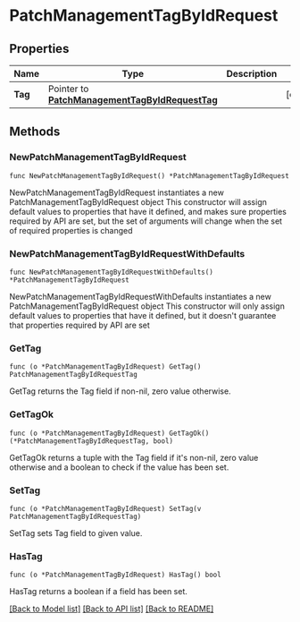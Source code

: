 # PatchManagementTagByIdRequest

## Properties

Name | Type | Description | Notes
------------ | ------------- | ------------- | -------------
**Tag** | Pointer to [**PatchManagementTagByIdRequestTag**](PatchManagementTagByIdRequestTag.md) |  | [optional] 

## Methods

### NewPatchManagementTagByIdRequest

`func NewPatchManagementTagByIdRequest() *PatchManagementTagByIdRequest`

NewPatchManagementTagByIdRequest instantiates a new PatchManagementTagByIdRequest object
This constructor will assign default values to properties that have it defined,
and makes sure properties required by API are set, but the set of arguments
will change when the set of required properties is changed

### NewPatchManagementTagByIdRequestWithDefaults

`func NewPatchManagementTagByIdRequestWithDefaults() *PatchManagementTagByIdRequest`

NewPatchManagementTagByIdRequestWithDefaults instantiates a new PatchManagementTagByIdRequest object
This constructor will only assign default values to properties that have it defined,
but it doesn't guarantee that properties required by API are set

### GetTag

`func (o *PatchManagementTagByIdRequest) GetTag() PatchManagementTagByIdRequestTag`

GetTag returns the Tag field if non-nil, zero value otherwise.

### GetTagOk

`func (o *PatchManagementTagByIdRequest) GetTagOk() (*PatchManagementTagByIdRequestTag, bool)`

GetTagOk returns a tuple with the Tag field if it's non-nil, zero value otherwise
and a boolean to check if the value has been set.

### SetTag

`func (o *PatchManagementTagByIdRequest) SetTag(v PatchManagementTagByIdRequestTag)`

SetTag sets Tag field to given value.

### HasTag

`func (o *PatchManagementTagByIdRequest) HasTag() bool`

HasTag returns a boolean if a field has been set.


[[Back to Model list]](../README.md#documentation-for-models) [[Back to API list]](../README.md#documentation-for-api-endpoints) [[Back to README]](../README.md)


